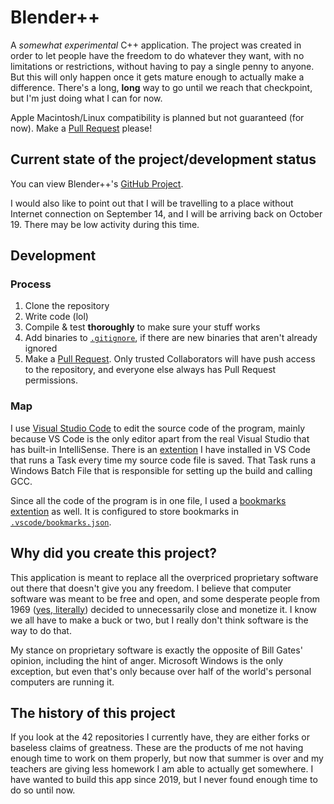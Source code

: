 # Blender++
A *somewhat experimental* C++ application. The project was created in order to let people have the freedom to do whatever they want, with no limitations or restrictions, without having to pay a single penny to anyone. But this will only happen once it gets mature enough to actually make a difference. There's a long, **long** way to go until we reach that checkpoint, but I'm just doing what I can for now.

Apple Macintosh/Linux compatibility is planned but not guaranteed (for now). Make a [Pull Request](https://github.com/HackerDaGreat57/bpp/pulls) please!

## Current state of the project/development status
You can view Blender++'s [GitHub Project](https://github.com/users/HackerDaGreat57/projects/2).

I would also like to point out that I will be travelling to a place without Internet connection on September 14, and I will be arriving back on October 19. There may be low activity during this time.

## Development
### Process
1. Clone the repository
2. Write code (lol)
3. Compile & test **thoroughly** to make sure your stuff works
4. Add binaries to [`.gitignore`](https://github.com/HackerDaGreat57/bpp/blob/main/.gitignore), if there are new binaries that aren't already ignored
5. Make a [Pull Request](https://github.com/HackerDaGreat57/bpp/pulls). Only trusted Collaborators will have push access to the repository, and everyone else always has Pull Request permissions.

### Map
I use [Visual Studio Code](https://github.com/microsoft/vscode) to edit the source code of the program, mainly because VS Code is the only editor apart from the real Visual Studio that has built-in IntelliSense. There is an [extention](https://github.com/wk-j/vscode-save-and-run) I have installed in VS Code that runs a Task every time my source code file is saved. That Task runs a Windows Batch File that is responsible for setting up the build and calling GCC.

Since all the code of the program is in one file, I used a [bookmarks extention](https://github.com/alefragnani/vscode-bookmarks) as well. It is configured to store bookmarks in [`.vscode/bookmarks.json`](https://github.com/HackerDaGreat57/bpp/blob/main/.vscode/bookmarks.json).

## Why did you create this project?
This application is meant to replace all the overpriced proprietary software out there that doesn't give you any freedom. I believe that computer software was meant to be free and open, and some desperate people from 1969 ([yes, literally](https://en.wikipedia.org/wiki/Proprietary_software#Origin)) decided to unnecessarily close and monetize it. I know we all have to make a buck or two, but I really don't think software is the way to do that.

My stance on proprietary software is exactly the opposite of Bill Gates' opinion, including the hint of anger. Microsoft Windows is the only exception, but even that's only because over half of the world's personal computers are running it.

## The history of this project
If you look at the 42 repositories I currently have, they are either forks or baseless claims of greatness. These are the products of me not having enough time to work on them properly, but now that summer is over and my teachers are giving less homework I am able to actually get somewhere. I have wanted to build this app since 2019, but I never found enough time to do so until now.

